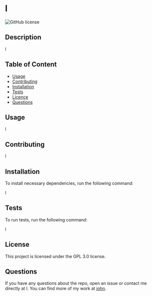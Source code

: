 

  # **l**

  ![GitHub license](https://img.shields.io/badge/license-GPL3.0-blue.svg)
  
  ## Description 
  l

  ## Table of Content

  * [Usage](#usage)
  * [Contributing](#contributing)
  * [Installation](#installation)
  * [Tests](#tests)
  * [Licence](#license)
  * [Questions](#questions)

  ## Usage

  l

  ## Contributing

  l

  ## Installation

  To install necessary dependencies, run the following command:

  l

  ## Tests

  To run tests, run the following command:
  
  l

  ## License

  This project is licensed under the GPL 3.0 license.

  ## Questions

  If you have any questions about the repo, open an issue or contact me directly at l. You can find more of my work at [john](https://github.com/john/).

